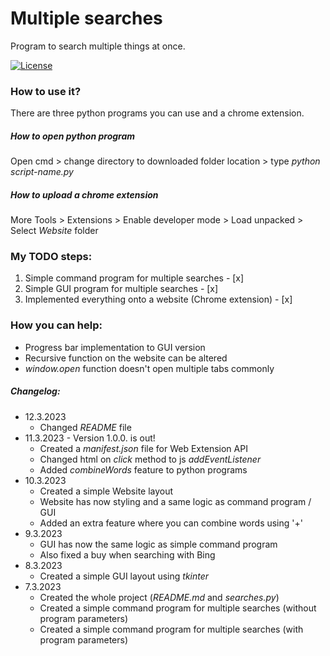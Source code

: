 # Multiple searches

Program to search multiple things at once.

[![License](https://img.shields.io/badge/License-Apache_2.0-blue.svg)](https://opensource.org/licenses/Apache-2.0)

### How to use it?
There are three python programs you can use and a chrome extension.
##### How to open python program
Open cmd > change directory to downloaded folder location > type _python script-name.py_
##### How to upload a chrome extension
More Tools > Extensions > Enable developer mode > Load unpacked > Select _Website_ folder

### My TODO steps:
1. Simple command program for multiple searches - [x]
2. Simple GUI program for multiple searches - [x]
3. Implemented everything onto a website (Chrome extension) - [x]

###  How you can help:
* Progress bar implementation to GUI version
* Recursive function on the website can be altered
* _window.open_ function doesn't open multiple tabs commonly

##### Changelog:
- 12.3.2023
    * Changed _README_ file
- 11.3.2023 - Version 1.0.0. is out!
    * Created a _manifest.json_ file for Web Extension API
    * Changed html on _click_ method to js _addEventListener_
    * Added _combineWords_ feature to python programs
- 10.3.2023
    * Created a simple Website layout
    * Website has now styling and a same logic as command program / GUI
    * Added an extra feature where you can combine words using '+'
- 9.3.2023
    * GUI has now the same logic as simple command program
    * Also fixed a buy when searching with Bing
- 8.3.2023
    * Created a simple GUI layout using _tkinter_
- 7.3.2023
    * Created the whole project (_README.md_ and _searches.py_)
    * Created a simple command program for multiple searches (without program parameters)
    * Created a simple command program for multiple searches (with program parameters)
